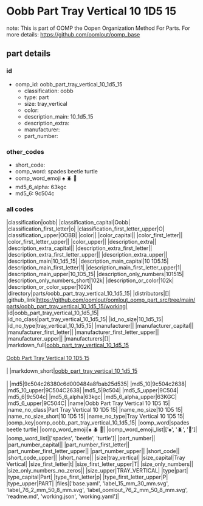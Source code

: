 # Oobb Part Tray Vertical 10 1D5 15  

note: This is part of OOMP the Oopen Organization Method For Parts. For more details: https://github.com/oomlout/oomp_base

##  part details





### id
* oomp_id: oobb_part_tray_vertical_10_1d5_15
  * classification: oobb
  * type: part
  * size: tray_vertical
  * color: 
  * description_main: 10_1d5_15
  * description_extra: 
  * manufacturer: 
  * part_number: 

### other_codes
* short_code: 
* oomp_word: spades beetle turtle
* oomp_word_emoji :spades: :beetle: :turtle:
* md5_6_alpha: 63kgc
* md5_6: 9c504c

### all codes 
|classification|oobb|
|classification_capital|Oobb|
|classification_first_letter|o|
|classification_first_letter_upper|O|
|classification_upper|OOBB|
|color||
|color_capital||
|color_first_letter||
|color_first_letter_upper||
|color_upper||
|description_extra||
|description_extra_capital||
|description_extra_first_letter||
|description_extra_first_letter_upper||
|description_extra_upper||
|description_main|10_1d5_15|
|description_main_capital|10 1D5.15|
|description_main_first_letter|1|
|description_main_first_letter_upper|1|
|description_main_upper|10_1D5_15|
|description_only_numbers|101515|
|description_only_numbers_short|102k|
|description_or_color|102k|
|description_or_color_upper|102K|
|directory|parts/oobb_part_tray_vertical_10_1d5_15|
|distributors|[]|
|github_link|https://github.com/oomlout/oomlout_oomp_part_src/tree/main/parts/oobb_part_tray_vertical_10_1d5_15/working|
|id|oobb_part_tray_vertical_10_1d5_15|
|id_no_class|part_tray_vertical_10_1d5_15|
|id_no_size|10_1d5_15|
|id_no_type|tray_vertical_10_1d5_15|
|manufacturer||
|manufacturer_capital||
|manufacturer_first_letter||
|manufacturer_first_letter_upper||
|manufacturer_upper||
|manufacturers|[]|
|markdown_full|[oobb_part_tray_vertical_10_1d5_15](https://github.com/oomlout/oomlout_oomp_part_src/tree/main/parts/oobb_part_tray_vertical_10_1d5_15/working)<br>[](https://github.com/oomlout/oomlout_oomp_part_src/tree/main/parts/oobb_part_tray_vertical_10_1d5_15/working)<br>[Oobb Part Tray Vertical 10 1D5 15](https://github.com/oomlout/oomlout_oomp_part_src/tree/main/parts/oobb_part_tray_vertical_10_1d5_15/working)<br><br>|
|markdown_short|[oobb_part_tray_vertical_10_1d5_15](https://github.com/oomlout/oomlout_oomp_part_src/tree/main/parts/oobb_part_tray_vertical_10_1d5_15/working)<br><br>|
|md5|9c504c26380c6d000484a8fbab25d535|
|md5_10|9c504c2638|
|md5_10_upper|9C504C2638|
|md5_5|9c504|
|md5_5_upper|9C504|
|md5_6|9c504c|
|md5_6_alpha|63kgc|
|md5_6_alpha_upper|63KGC|
|md5_6_upper|9C504C|
|name|Oobb Part Tray Vertical 10 1D5 15|
|name_no_class|Part Tray Vertical 10 1D5 15|
|name_no_size|10 1D5 15|
|name_no_size_short|10 1D5 15|
|name_no_type|Tray Vertical 10 1D5 15|
|oomp_key|oomp_oobb_part_tray_vertical_10_1d5_15|
|oomp_word|spades beetle turtle|
|oomp_word_emoji|:spades: :beetle: :turtle:|
|oomp_word_emoji_list|[':spades:', ':beetle:', ':turtle:']|
|oomp_word_list|['spades', 'beetle', 'turtle']|
|part_number||
|part_number_capital||
|part_number_first_letter||
|part_number_first_letter_upper||
|part_number_upper||
|short_code||
|short_code_upper||
|short_name||
|size|tray_vertical|
|size_capital|Tray Vertical|
|size_first_letter|t|
|size_first_letter_upper|T|
|size_only_numbers||
|size_only_numbers_no_zeros||
|size_upper|TRAY_VERTICAL|
|type|part|
|type_capital|Part|
|type_first_letter|p|
|type_first_letter_upper|P|
|type_upper|PART|
|files|['base.yaml', 'label_15_mm_30_mm.svg', 'label_76_2_mm_50_8_mm.svg', 'label_oomlout_76_2_mm_50_8_mm.svg', 'readme.md', 'working.json', 'working.yaml']|
